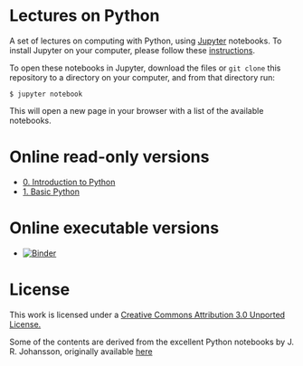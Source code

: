 # Lectures on Python

A set of lectures on computing with Python, using [Jupyter](https://jupyter.org) notebooks. To install Jupyter on your computer, please follow these [instructions](http://jupyter.readthedocs.io/en/latest/install.html).

To open these notebooks in Jupyter, download the files or `git clone` this repository to a directory on your computer, and from that directory run:

```shell
$ jupyter notebook
```

This will open a new page in your browser with a list of the available notebooks.

# Online read-only versions

* [0. Introduction to Python](https://nbviewer.jupyter.org/github/tonellotto/PythonLectures/blob/master/0.%20Introduction%20to%20Python.ipynb)
* [1. Basic Python](https://nbviewer.jupyter.org/github/tonellotto/PythonLectures/blob/master/1.%20Basic%20Python%20.ipynb)

# Online executable versions

* [![Binder](https://mybinder.org/badge_logo.svg)](https://mybinder.org/v2/gh/tonellotto/PythonLectures/master?filepath=0.%20Introduction%20to%20Python.ipynb)
# License

This work is licensed under a [Creative Commons Attribution 3.0 Unported License.](http://creativecommons.org/licenses/by/3.0/)

Some of the contents are derived from the excellent Python notebooks by J. R. Johansson, originally available [here](https://github.com/jrjohansson/scientific-python-lectures)
